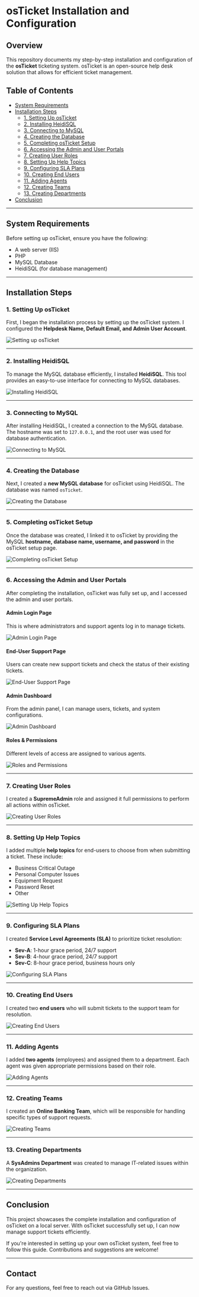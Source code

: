 # osTicket Installation and Configuration

## Overview
This repository documents my step-by-step installation and configuration of the **osTicket** ticketing system. osTicket is an open-source help desk solution that allows for efficient ticket management.

## Table of Contents
- [System Requirements](#system-requirements)
- [Installation Steps](#installation-steps)
  - [1. Setting Up osTicket](#1-setting-up-osticket)
  - [2. Installing HeidiSQL](#2-installing-heidisql)
  - [3. Connecting to MySQL](#3-connecting-to-mysql)
  - [4. Creating the Database](#4-creating-the-database)
  - [5. Completing osTicket Setup](#5-completing-osticket-setup)
  - [6. Accessing the Admin and User Portals](#6-accessing-the-admin-and-user-portals)
  - [7. Creating User Roles](#7-creating-user-roles)
  - [8. Setting Up Help Topics](#8-setting-up-help-topics)
  - [9. Configuring SLA Plans](#9-configuring-sla-plans)
  - [10. Creating End Users](#10-creating-end-users)
  - [11. Adding Agents](#11-adding-agents)
  - [12. Creating Teams](#12-creating-teams)
  - [13. Creating Departments](#13-creating-departments)
- [Conclusion](#conclusion)

---

## System Requirements
Before setting up osTicket, ensure you have the following:
- A web server (IIS)
- PHP
- MySQL Database
- HeidiSQL (for database management)

---

## Installation Steps

### 1. Setting Up osTicket
First, I began the installation process by setting up the osTicket system. I configured the **Helpdesk Name, Default Email, and Admin User Account**.

![Setting up osTicket](https://imgur.com/a/7phIdPu)


---

### 2. Installing HeidiSQL
To manage the MySQL database efficiently, I installed **HeidiSQL**. This tool provides an easy-to-use interface for connecting to MySQL databases.

![Installing HeidiSQL](images/Screenshot-2.png)

---

### 3. Connecting to MySQL
After installing HeidiSQL, I created a connection to the MySQL database. The hostname was set to `127.0.0.1`, and the root user was used for database authentication.

![Connecting to MySQL](images/Screenshot-3.png)

---

### 4. Creating the Database
Next, I created a **new MySQL database** for osTicket using HeidiSQL. The database was named `osTicket`.

![Creating the Database](images/Screenshot-4.png)

---

### 5. Completing osTicket Setup
Once the database was created, I linked it to osTicket by providing the MySQL **hostname, database name, username, and password** in the osTicket setup page.

![Completing osTicket Setup](images/Screenshot-5.png)

---

### 6. Accessing the Admin and User Portals
After completing the installation, osTicket was fully set up, and I accessed the admin and user portals.

#### Admin Login Page
This is where administrators and support agents log in to manage tickets.

![Admin Login Page](images/Screenshot-6.png)

#### End-User Support Page
Users can create new support tickets and check the status of their existing tickets.

![End-User Support Page](images/Screenshot-7.png)

#### Admin Dashboard
From the admin panel, I can manage users, tickets, and system configurations.

![Admin Dashboard](images/Screenshot-8.png)

#### Roles & Permissions
Different levels of access are assigned to various agents.

![Roles and Permissions](images/Screenshot-9.png)

---

### 7. Creating User Roles
I created a **SupremeAdmin** role and assigned it full permissions to perform all actions within osTicket.

![Creating User Roles](images/Screenshot-10.png)

---

### 8. Setting Up Help Topics
I added multiple **help topics** for end-users to choose from when submitting a ticket. These include:
- Business Critical Outage
- Personal Computer Issues
- Equipment Request
- Password Reset
- Other

![Setting Up Help Topics](images/Screenshot-11.png)

---

### 9. Configuring SLA Plans
I created **Service Level Agreements (SLA)** to prioritize ticket resolution:
- **Sev-A**: 1-hour grace period, 24/7 support
- **Sev-B**: 4-hour grace period, 24/7 support
- **Sev-C**: 8-hour grace period, business hours only

![Configuring SLA Plans](images/Screenshot-12.png)

---

### 10. Creating End Users
I created two **end users** who will submit tickets to the support team for resolution.

![Creating End Users](images/Screenshot-13.png)

---

### 11. Adding Agents
I added **two agents** (employees) and assigned them to a department. Each agent was given appropriate permissions based on their role.

![Adding Agents](images/Screenshot-14.png)

---

### 12. Creating Teams
I created an **Online Banking Team**, which will be responsible for handling specific types of support requests.

![Creating Teams](images/Screenshot-15.png)

---

### 13. Creating Departments
A **SysAdmins Department** was created to manage IT-related issues within the organization.

![Creating Departments](images/Screenshot-16.png)

---

## Conclusion
This project showcases the complete installation and configuration of osTicket on a local server. With osTicket successfully set up, I can now manage support tickets efficiently. 

If you're interested in setting up your own osTicket system, feel free to follow this guide. Contributions and suggestions are welcome!

---
## Contact
For any questions, feel free to reach out via GitHub Issues.

